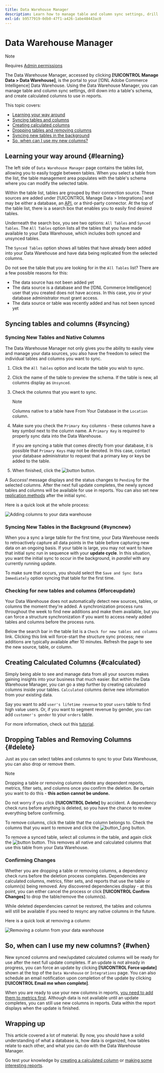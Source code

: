 ```yaml
---
title: Data Warehouse Manager
description: Learn how to manage table and column sync settings, drill down into a table's schema, and create calculated columns to use in reports.
exl-id: b9577919-0db0-47f1-a426-1abe48443ac0
---
```

# Data Warehouse Manager

>[!NOTE]
>
>Requires [Admin permissions](../../administrator/user-management/user-management.md)

The Data Warehouse Manager, accessed by clicking **[!UICONTROL Manage Data > Data Warehouse]**, is the portal to your [!DNL Adobe Commerce Intelligence] Data Warehouse. Using the Data Warehouse Manager, you can manage table and column sync settings, drill down into a table's schema, and create calculated columns to use in reports. 

This topic covers:

* [Learning your way around](#learning)
* [Syncing tables and columns](#syncing)
* [Creating calculated columns](#calculated)
* [Dropping tables and removing columns](#delete)
* [Syncing new tables in the background](#syncnew)
* [So, when can I use my new columns?](#when)

## Learning your way around {#learning}

The left side of `Data Warehouse Manager` page contains the tables list, allowing you to easily toggle between tables. When you select a table from the list, the table management area populates with the table's schema where you can modify the selected table.

Within the table list, tables are grouped by their connection source. These sources are added under [!UICONTROL Manage Data > Integrations] and may be either a database, an [API](https://developer.adobe.com/commerce/services/reporting/), or a third-party connector. At the top of the table list, there is a search box that enables you to easily find desired tables.

Underneath the search box, you see two options: `All Tables` and `Synced Tables`. The `All Tables` option lists all the tables that you have made available to your Data Warehouse, which includes both synced and unsynced tables.

The `Synced Tables` option shows all tables that have already been added into your Data Warehouse and have data being replicated from the selected columns.

Do not see the table that you are looking for in the `All Tables` list? There are a few possible reasons for this:

* The data source has not been added yet
* The data source is a database and the [!DNL Commerce Intelligence] user that you created does not have access. In this case, you or your database administrator must grant access.
* The data source or table was recently added and has not been synced yet

## Syncing tables and columns {#syncing}

### Syncing New Tables and Native Columns

The Data Warehouse Manager not only gives you the ability to easily view and manage your data sources, you also have the freedom to select the individual tables and columns you want to sync.

1. Click the `All Tables` option and locate the table you wish to sync.
1. Click the name of the table to preview the schema. If the table is new, all columns display as `Unsynced`.
1. Check the columns that you want to sync. 

   >[!NOTE]
   >
   >Columns native to a table have From Your Database in the `Location` column.

1. Make sure you check the `Primary Key` columns - these columns have a key symbol next to the column name. A `Primary Key` is required to properly sync data into the Data Warehouse.

    If you are syncing a table that comes directly from your database, it is possible that `Primary Keys` may not be denoted. In this case, contact your database administrator to request that a primary key or keys be added to the table.
1. When finished, click the ![button](../../assets/button.png) button.

A *Success!* message displays and the status changes to `Pending` for the selected columns. After the next full update completes, the newly synced tables and columns will be available for use in reports. You can also set new [replication methods](./cfg-replication-methods.md) after the initial sync.

Here is a quick look at the whole process:

![Adding columns to your data warehouse](../../assets/DW_sync.gif)

### Syncing New Tables in the Background {#syncnew}

When you a sync a large table for the first time, your Data Warehouse needs to retroactively capture all data points in the table before capturing new data on an ongoing basis. If your table is large, you may not want to have that initial sync run in sequence with your **update cycle**. In this situation, you want the initial sync to occur in the background, in *parallel* with any currently running update.

To make sure that occurs, you should select the `Save and Sync Data Immediately` option syncing that table for the first time.

### Checking for new tables and columns {#forceupdate}

Your Data Warehouse does not automatically detect new sources, tables, or columns the moment they're added. A synchronization process runs throughout the week to find new additions and make them available, but you can force a structure synchronization if you want to access newly added tables and columns before the process runs.

Below the search bar in the table list is a `Check for new tables and columns` link. Clicking this link will force-start the structure sync process; new additions are typically available after 10 minutes. Refresh the page to see the new source, table, or column.

## Creating Calculated Columns {#calculated}

Simply being able to see and manage data from all your sources makes gaining insights into your business that much easier. But within the Data Warehouse Manager, you can go a step further by creating calculated columns inside your tables. `Calculated` columns derive new information from your existing data.

Say you want to add `user's lifetime revenue` to your `users` table to find high value users. Or, if you want to segment revenue by gender, you can add `customer's gender` to your `orders` table.

For more information, check out this [tutorial](../../data-analyst/data-warehouse-mgr/creating-calculated-columns.md).

## Dropping Tables and Removing Columns {#delete}

Just as you can select tables and columns to sync to your Data Warehouse, you can also drop or remove them. 

>[!NOTE]
>
>Dropping a table or removing columns delete any dependent reports, metrics, filter sets, and columns once you confirm the deletion. Be certain you want to do this - **this action cannot be undone.**

Do not worry if you click **[!UICONTROL Delete]** by accident. A dependency check runs before anything is deleted, so you have the chance to review everything before confirming.

To remove columns, click the table that the column belongs to. Check the columns that you want to remove and click the ![button\_1.png](../../assets/button_1.png) button.

To remove a synced table, select all columns in the table, and again click the ![button](../../assets/button_1.png) button. This removes all native and calculated columns that use this table from your Data Warehouse.

### Confirming Changes

Whether you are dropping a table or removing columns, a dependency check runs before the deletion process completes. Dependencies are calculated columns, metrics, filter sets, and reports that use the table or column(s) being removed. Any discovered dependencies display - at this point, you can either cancel the process or click **[!UICONTROL Confirm Changes]** to drop the table/remove the column(s).

While deleted dependencies cannot be restored, the tables and columns will still be available if you need to resync any native columns in the future.

Here is a quick look at removing a column:

![Removing a column from your data warehouse](../../assets/DW_delete.gif)

## So, when can I use my new columns? {#when}

New synced columns and new/updated calculated columns will be ready for use after the next full update completes. If an update is not already in progress, you can force an update by clicking **[!UICONTROL Force update]** shown at the top of the `Data Warehouse` or `Integrations` page. You can also schedule an email notification upon completion of the update by clicking **[!UICONTROL Email me when complete]**.

When you are ready to use your new columns in reports, [you need to add them to metrics first](../data-warehouse-mgr/manage-data-dimensions-metrics.md). Although data is not available until an update completes, you can still use new columns in reports. Data within the report displays when the update is finished.

## Wrapping up

This article covered a lot of material. By now, you should have a solid understanding of what a database is, how data is organized, how tables relate to each other, and what you can do with the Data Warehouse Manager.

Go test your knowledge by [creating a calculated column](../data-warehouse-mgr/creating-calculated-columns.md) or [making some interesting reports](../../tutorials/using-visual-report-builder.md).
